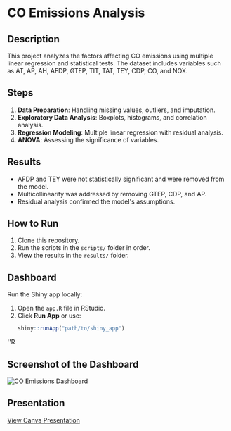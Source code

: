 # CO Emissions Analysis

## Description
This project analyzes the factors affecting CO emissions using multiple linear regression and statistical tests. The dataset includes variables such as AT, AP, AH, AFDP, GTEP, TIT, TAT, TEY, CDP, CO, and NOX.

## Steps
1. **Data Preparation**: Handling missing values, outliers, and imputation.
2. **Exploratory Data Analysis**: Boxplots, histograms, and correlation analysis.
3. **Regression Modeling**: Multiple linear regression with residual analysis.
4. **ANOVA**: Assessing the significance of variables.

## Results
- AFDP and TEY were not statistically significant and were removed from the model.
- Multicollinearity was addressed by removing GTEP, CDP, and AP.
- Residual analysis confirmed the model's assumptions.

## How to Run
1. Clone this repository.
2. Run the scripts in the `scripts/` folder in order.
3. View the results in the `results/` folder.

## Dashboard
Run the Shiny app locally:
1. Open the `app.R` file in RStudio.
2. Click **Run App** or use:
   ```R
   shiny::runApp("path/to/shiny_app")
''R
## Screenshot of the Dashboard
   ![CO Emissions Dashboard](images/image.png)
## Presentation
   [View Canva Presentation]([https://www.canva.com/design/DAGZIzOwp44/c89pkOlnE1aah88sGO9GIQ/edit?utm_content=DAGZIzOwp44&utm_campaign=designshare&utm_medium=link2&utm_source=sharebutton])
